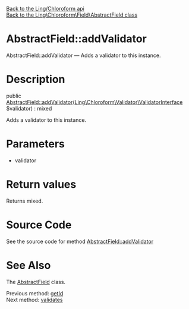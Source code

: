 [Back to the Ling/Chloroform api](https://github.com/lingtalfi/Chloroform/blob/master/doc/api/Ling/Chloroform.md)<br>
[Back to the Ling\Chloroform\Field\AbstractField class](https://github.com/lingtalfi/Chloroform/blob/master/doc/api/Ling/Chloroform/Field/AbstractField.md)


AbstractField::addValidator
================



AbstractField::addValidator — Adds a validator to this instance.




Description
================


public [AbstractField::addValidator](https://github.com/lingtalfi/Chloroform/blob/master/doc/api/Ling/Chloroform/Field/AbstractField/addValidator.md)([Ling\Chloroform\Validator\ValidatorInterface](https://github.com/lingtalfi/Chloroform/blob/master/doc/api/Ling/Chloroform/Validator/ValidatorInterface.md) $validator) : mixed




Adds a validator to this instance.




Parameters
================


- validator

    


Return values
================

Returns mixed.








Source Code
===========
See the source code for method [AbstractField::addValidator](https://github.com/lingtalfi/Chloroform/blob/master/Field/AbstractField.php#L172-L175)


See Also
================

The [AbstractField](https://github.com/lingtalfi/Chloroform/blob/master/doc/api/Ling/Chloroform/Field/AbstractField.md) class.

Previous method: [getId](https://github.com/lingtalfi/Chloroform/blob/master/doc/api/Ling/Chloroform/Field/AbstractField/getId.md)<br>Next method: [validates](https://github.com/lingtalfi/Chloroform/blob/master/doc/api/Ling/Chloroform/Field/AbstractField/validates.md)<br>

